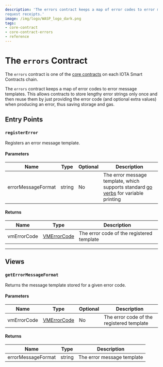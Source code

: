 ```yaml
---
description: 'The errors contract keeps a map of error codes to error message templates. These error codes are used in
request receipts.'
image: /img/logo/WASP_logo_dark.png
tags:
- core-contract
- core-contract-errors
- reference
---
```


# The `errors` Contract

The `errors` contract is one of the [core contracts](overview.md) on each IOTA Smart Contracts
chain.

The `errors` contract keeps a map of error codes to error message templates.
This allows contracts to store lengthy error strings only once and then reuse them by just providing the error code (and
optional extra values) when producing an error, thus saving storage and gas.

## Entry Points

### `registerError`

Registers an error message template.

#### Parameters

| Name               | Type   | Optional | Description                                                                                                               |
| ------------------ | ------ | -------- | ------------------------------------------------------------------------------------------------------------------------- |
| errorMessageFormat | string | No       | The error message template, which supports standard [go verbs](https://pkg.go.dev/fmt#hdr-Printing) for variable printing |

#### Returns

| Name        | Type                                  | Description                               |
| ----------- | ------------------------------------- | ----------------------------------------- |
| vmErrorCode | [VMErrorCode](./types.md#vmerrorcode) | The error code of the registered template |

---

## Views

### `getErrorMessageFormat`

Returns the message template stored for a given error code.

#### Parameters

| Name        | Type                                  | Optional | Description                               |
| ----------- | ------------------------------------- | -------- | ----------------------------------------- |
| vmErrorCode | [VMErrorCode](./types.md#vmerrorcode) | No       | The error code of the registered template |

#### Returns

| Name               | Type   | Description                |
| ------------------ | ------ | -------------------------- |
| errorMessageFormat | string | The error message template |
